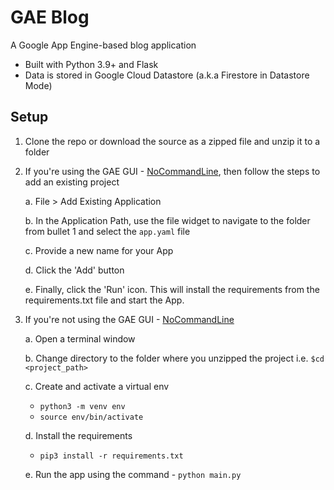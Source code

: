 # GAE Blog
A Google App Engine-based blog application 

 - Built with Python 3.9+ and Flask 
 - Data is stored in Google Cloud Datastore (a.k.a Firestore in Datastore Mode)

## Setup 
1. Clone the repo or download the source as a zipped file and unzip it to a folder
2. If you're using the GAE GUI - [NoCommandLine](https://nocommandline.com/), then follow the steps to add an existing project 

    a. File > Add Existing Application 
    
    b. In the Application Path, use the file widget to navigate to the folder from bullet 1 and select the `app.yaml` file 
    
    c. Provide a new name for your App 
    
    d. Click the 'Add' button 
    
    e. Finally, click the 'Run' icon. This will install the requirements from the requirements.txt file and start the App.
    
3. If you're not using the GAE GUI - [NoCommandLine](https://nocommandline.com/)

    a. Open a terminal window 
    
    b. Change directory to the folder where you unzipped the project i.e. `$cd <project_path>` 
    
    c. Create and activate a virtual env
    
    - `python3 -m venv env` 
    - `source env/bin/activate`
    
    d. Install the requirements 
    
    - `pip3 install -r requirements.txt`
    
    e. Run the app using the command - `python main.py`
 
